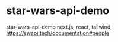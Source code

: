 # star-wars-api-demo
star-wars-api-demo
next.js, react, tailwind,
https://swapi.tech/documentation#people
